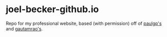 # joel-becker-github.io
Repo for my professional website, based (with permission) off of [paulgp's](https://github.com/paulgp/paulgp.github.io) and [gautamrao's](https://github.com/gautamrao/gautamrao.github.io).
